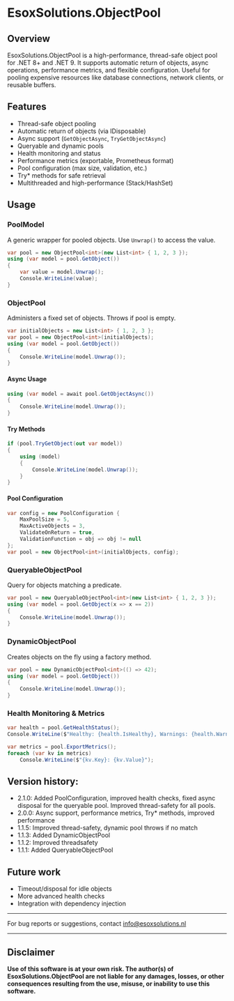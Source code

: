 # EsoxSolutions.ObjectPool

## Overview

EsoxSolutions.ObjectPool is a high-performance, thread-safe object pool for .NET 8+ and .NET 9. It supports automatic return of objects, async operations, performance metrics, and flexible configuration. Useful for pooling expensive resources like database connections, network clients, or reusable buffers.

## Features
    
- Thread-safe object pooling
- Automatic return of objects (via IDisposable)
- Async support (`GetObjectAsync`, `TryGetObjectAsync`)
- Queryable and dynamic pools
- Health monitoring and status
- Performance metrics (exportable, Prometheus format)
- Pool configuration (max size, validation, etc.)
- Try* methods for safe retrieval
- Multithreaded and high-performance (Stack/HashSet)

## Usage

### PoolModel
A generic wrapper for pooled objects. Use `Unwrap()` to access the value.

```csharp
var pool = new ObjectPool<int>(new List<int> { 1, 2, 3 });
using (var model = pool.GetObject())
{
    var value = model.Unwrap();
    Console.WriteLine(value);
}
```

### ObjectPool
Administers a fixed set of objects. Throws if pool is empty.

```csharp
var initialObjects = new List<int> { 1, 2, 3 };
var pool = new ObjectPool<int>(initialObjects);
using (var model = pool.GetObject())
{
    Console.WriteLine(model.Unwrap());
}
```

#### Async Usage
```csharp
using (var model = await pool.GetObjectAsync())
{
    Console.WriteLine(model.Unwrap());
}
```

#### Try Methods
```csharp
if (pool.TryGetObject(out var model))
{
    using (model)
    {
        Console.WriteLine(model.Unwrap());
    }
}
```

#### Pool Configuration
```csharp
var config = new PoolConfiguration {
    MaxPoolSize = 5,
    MaxActiveObjects = 3,
    ValidateOnReturn = true,
    ValidationFunction = obj => obj != null
};
var pool = new ObjectPool<int>(initialObjects, config);
```

### QueryableObjectPool
Query for objects matching a predicate.

```csharp
var pool = new QueryableObjectPool<int>(new List<int> { 1, 2, 3 });
using (var model = pool.GetObject(x => x == 2))
{
    Console.WriteLine(model.Unwrap());
}
```

### DynamicObjectPool
Creates objects on the fly using a factory method.

```csharp
var pool = new DynamicObjectPool<int>(() => 42);
using (var model = pool.GetObject())
{
    Console.WriteLine(model.Unwrap());
}
```

### Health Monitoring & Metrics

```csharp
var health = pool.GetHealthStatus();
Console.WriteLine($"Healthy: {health.IsHealthy}, Warnings: {health.WarningCount}");

var metrics = pool.ExportMetrics();
foreach (var kv in metrics)
    Console.WriteLine($"{kv.Key}: {kv.Value}");


```

## Version history:
* 2.1.0: Added PoolConfiguration, improved health checks, fixed async disposal for the queryable pool. Improved thread-safety for all pools.
* 2.0.0: Async support, performance metrics, Try* methods, improved performance
* 1.1.5: Improved thread-safety, dynamic pool throws if no match
* 1.1.3: Added DynamicObjectPool
* 1.1.2: Improved threadsafety
* 1.1.1: Added QueryableObjectPool

## Future work
- Timeout/disposal for idle objects
- More advanced health checks
- Integration with dependency injection

---
For bug reports or suggestions, contact [info@esoxsolutions.nl](info@esoxsolutions.nl)

---

## Disclaimer

**Use of this software is at your own risk. The author(s) of EsoxSolutions.ObjectPool are not liable for any damages, losses, or other consequences resulting from the use, misuse, or inability to use this software.**

